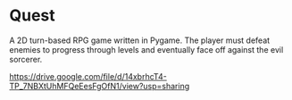 # Quest
A 2D turn-based RPG game written in Pygame. The player must defeat enemies to progress through levels and eventually face off against the evil sorcerer.

https://drive.google.com/file/d/14xbrhcT4-TP_7NBXtUhMFQeEesFgOfN1/view?usp=sharing
